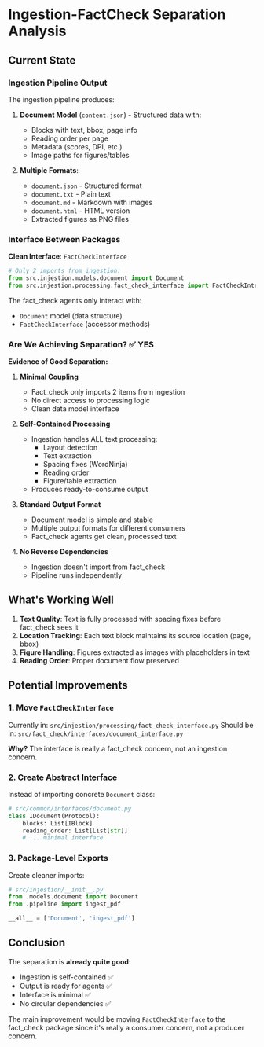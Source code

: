 # Ingestion-FactCheck Separation Analysis

## Current State

### Ingestion Pipeline Output
The ingestion pipeline produces:
1. **Document Model** (`content.json`) - Structured data with:
   - Blocks with text, bbox, page info
   - Reading order per page
   - Metadata (scores, DPI, etc.)
   - Image paths for figures/tables

2. **Multiple Formats**:
   - `document.json` - Structured format
   - `document.txt` - Plain text
   - `document.md` - Markdown with images
   - `document.html` - HTML version
   - Extracted figures as PNG files

### Interface Between Packages

**Clean Interface**: `FactCheckInterface`
```python
# Only 2 imports from ingestion:
from src.injestion.models.document import Document
from src.injestion.processing.fact_check_interface import FactCheckInterface
```

The fact_check agents only interact with:
- `Document` model (data structure)
- `FactCheckInterface` (accessor methods)

### Are We Achieving Separation? ✅ YES

**Evidence of Good Separation:**

1. **Minimal Coupling**
   - Fact_check only imports 2 items from ingestion
   - No direct access to processing logic
   - Clean data model interface

2. **Self-Contained Processing**
   - Ingestion handles ALL text processing:
     - Layout detection
     - Text extraction
     - Spacing fixes (WordNinja)
     - Reading order
     - Figure/table extraction
   - Produces ready-to-consume output

3. **Standard Output Format**
   - Document model is simple and stable
   - Multiple output formats for different consumers
   - Fact_check agents get clean, processed text

4. **No Reverse Dependencies**
   - Ingestion doesn't import from fact_check
   - Pipeline runs independently

## What's Working Well

1. **Text Quality**: Text is fully processed with spacing fixes before fact_check sees it
2. **Location Tracking**: Each text block maintains its source location (page, bbox)
3. **Figure Handling**: Figures extracted as images with placeholders in text
4. **Reading Order**: Proper document flow preserved

## Potential Improvements

### 1. Move `FactCheckInterface` 
Currently in: `src/injestion/processing/fact_check_interface.py`
Should be in: `src/fact_check/interfaces/document_interface.py`

**Why?** The interface is really a fact_check concern, not an ingestion concern.

### 2. Create Abstract Interface
Instead of importing concrete `Document` class:
```python
# src/common/interfaces/document.py
class IDocument(Protocol):
    blocks: List[IBlock]
    reading_order: List[List[str]]
    # ... minimal interface
```

### 3. Package-Level Exports
Create cleaner imports:
```python
# src/injestion/__init__.py
from .models.document import Document
from .pipeline import ingest_pdf

__all__ = ['Document', 'ingest_pdf']
```

## Conclusion

The separation is **already quite good**:
- Ingestion is self-contained ✅
- Output is ready for agents ✅
- Interface is minimal ✅
- No circular dependencies ✅

The main improvement would be moving `FactCheckInterface` to the fact_check package since it's really a consumer concern, not a producer concern.